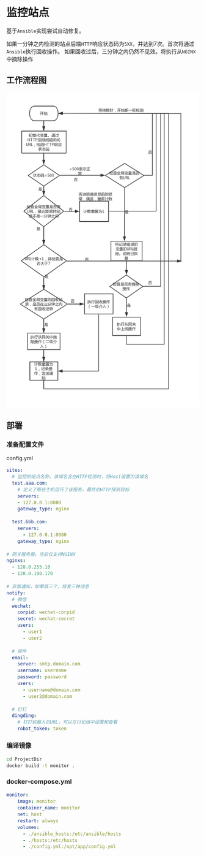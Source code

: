 # 监控站点

 基于`Ansible`实现尝试自动修复。
 
 如果一分钟之内检测的站点后端`HTTP`响应状态码为`5XX`，并达到7次。首次将通过`Ansible`执行回收操作。
 如果回收过后，三分钟之内仍然不见效。将执行从`NGINX`中摘除操作
 

## 工作流程图
![流程图](images/work-flow.jpg)

## 部署

### 准备配置文件

config.yml

```yaml
sites:
  # 监控的站点名称，该域名会在HTTP检测时，将Host设置为该域名
  test.aaa.com:
    # 定义了那些主机运行了该服务，最终的HTTP探测目标
    servers:
    - 127.0.0.1:8080
    gateway_type: nginx

  test.bbb.com:
    servers:
      - 127.0.0.1:8080
    gateway_type: nginx

# 网关服务器，当前仅支持NGINX
nginxs:
  - 128.0.255.10
  - 128.0.100.170

# 异常通知，如果填三个，将发三种消息
notify:
  # 微信
  wechat:
    corpid: wechat-corpid
    secret: wechat-secret
    users:
      - user1
      - user2

  # 邮件
  email:
    server: smtp.domain.com
    username: username
    password: password
    users:
      - username@domain.com
      - user2@domain.com

  # 钉钉
  dingding:
    # 钉钉机器人的URL，可以在讨论组中设置和查看
    robot_token: token
```

### 编译镜像

```bash
cd ProjectDir
docker build -t monitor .
```

###  docker-compose.yml
```yaml
monitor:
    image: monitor
    container_name: monitor
    net: host
    restart: always
    volumes:
      - ./ansible_hosts:/etc/ansible/hosts
      - ./hosts:/etc/hosts
      - ./config.yml:/opt/app/config.yml
```